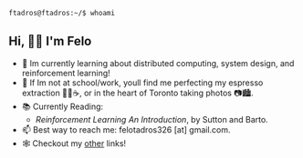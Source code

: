 ```sh
ftadros@ftadros:~/$ whoami
```
## Hi, 👋😁 I'm Felo
- 🌱 Im currently learning about distributed computing, system design, and reinforcement learning!
- 🤔 If Im not at school/work, youll find me perfecting my espresso extraction 👨‍🔬☕, or in the heart of Toronto taking photos 📷🏙.
- 📚 Currently Reading:
  - _Reinforcement Learning An Introduction_, by Sutton and Barto.
- 📫 Best way to reach me: felotadros326 [at] gmail.com.
- 🕸 Checkout my [other](https://ftadros.ca) links! 

<!-- # 📊 GitHub Stats:
![](https://github-readme-streak-stats.herokuapp.com/?user=FTadros&theme=tokyonight&hide_border=false)<br/>
Proudly created with GPRM ( https://gprm.itsvg.in )  -->
